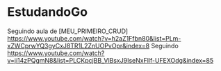 # EstudandoGo

Seguindo aula de [MEU_PRIMEIRO_CRUD] https://www.youtube.com/watch?v=h2aZ1Ffbn80&list=PLm-xZWCprwYQ3gyCxJ8TR1L2ZnUOPvOpr&index=8
Seguindo https://www.youtube.com/watch?v=ji14zPQgmN8&list=PLCKpcjBB_VlBsxJ9IseNxFllf-UFEXOdg&index=85

